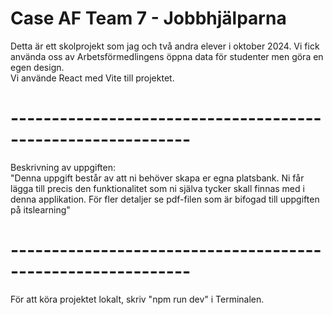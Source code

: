# Case AF Team 7 - Jobbhjälparna

Detta är ett skolprojekt som jag och två andra elever  i oktober 2024. Vi fick använda oss av Arbetsförmedlingens öppna data för studenter men göra en egen design.  
Vi använde React med Vite till projektet.
# ------------------------------------------------------------
Beskrivning av uppgiften:  
"Denna uppgift består av att ni behöver skapa er egna platsbank. Ni får lägga till precis den funktionalitet som ni själva tycker skall finnas med i denna applikation. För fler detaljer se pdf-filen som är bifogad till uppgiften på itslearning"
# ------------------------------------------------------------
För att köra projektet lokalt, skriv "npm run dev" i Terminalen.


